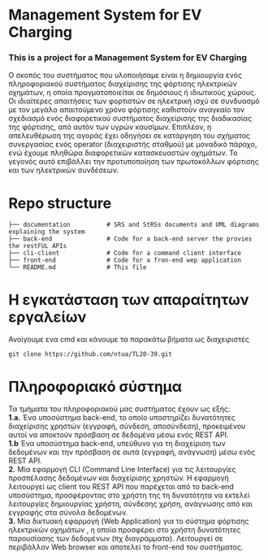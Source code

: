 
# Management System for EV Charging

### This is a project for a Management System for EV Charging 

Ο σκοπός του συστήματος που υλοποιήσαμε είναι η δημιουργία ενός πληροφοριακού συστήματος διαχείρισης της φόρτισης ηλεκτρικών οχημάτων, η οποία πραγματοποιείται σε δημόσιους ή ιδιωτικούς χώρους.  Οι ιδιαίτερες απαιτήσεις των φορτιστών σε ηλεκτρική ισχύ σε συνδυασμό με τον μεγάλο απαιτούμενο χρόνο φόρτισης καθιστούν αναγκαίο τον σχεδιασμό ενός διαφορετικού συστήματος διαχείρισης της διαδικασίας της φόρτισης, από αυτόν των υγρών καυσίμων. Επιπλέον, η απελευθέρωση της αγοράς έχει οδηγήσει σε κατάργηση του σχήματος συνεργασίας ενός operator (διαχειριστής σταθμού) με μοναδικό πάροχο, ενώ έχουμε πληθώρα διαφορετικών κατασκευαστών οχημάτων. Το γεγονός αυτό επιβάλλει την προτυποποίηση των πρωτοκόλλων φόρτισης και των ηλεκτρικών συνδέσεων. 


# Repo structure

```
├── documentation          # SRS and StRSs documents and UML diagrams explaining the system
├── back-end               # Code for a back-end server the provies the restFUL APIs
├── cli-client             # Code for a command client interface 
├── front-end              # Code for a fron-end wep application
└── README.md              # This file

```
# Η εγκατάσταση των απαραίτητων εργαλείων
Ανοίγουμε ενα cmd και κάνουμε τα παρακάτω βήματα ως διαχειριστές

    git clone https://github.com/ntua/TL20-39.git


# Πληροφοριακό σύστημα
Τα τμήματα του πληροφοριακού μας συστήματος έχουν ως εξής: <br>
**1.a.** Ένα υποσύστημα back-end, το οποίο υποστηρίζει δυνατότητες διαχείρισης χρηστών (εγγραφή, σύνδεση, αποσύνδεση), προκειμένου αυτοί να αποκτούν πρόσβαση σε δεδομένα μέσω ενός REST API. <br>
**1.b**  Ένα υποσύστημα back-end, υπεύθυνο για τη διαχείριση των δεδομένων και την πρόσβαση σε αυτά (εγγραφή, ανάγνωση) μέσω ενός REST API.  <br>
**2.**  Μία εφαρμογή CLI (Command Line Interface) για τις λειτουργίες προσπέλασης δεδομένων και διαχείρισης χρηστών. Η εφαρμογή λειτουργεί ως client του REST API που παρέχεται από το back-end υποσύστημα, προσφέροντας στο χρήστη της τη δυνατότητα να εκτελεί λειτουργίες δημιουργίας χρήστη, σύνδεσης χρήση, ανάγνωσης από και εγγραφής στα σύνολα δεδομένων.  <br>
**3.**  Μία δικτυακή εφαρμογή (Web Application) για το σύστημα φόρτισης ηλεκτρικών οχημάτων , η οποία προσφέρει στο χρήστη δυνατότητες παρουσίασης των δεδομένων (πχ διαγράμματα). Λειτουργεί σε περιβάλλον Web browser και αποτελεί το front-end του συστήματος.
 <br>
